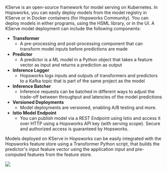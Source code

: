 KServe is an open-source framework for model serving on Kubernetes.
In Hopsworks, you can easily deploy models from the model registry in KServe or in Docker containers (for Hopsworks Community). You can deploy models in either programs, using the HSML library, or in the UI. A KServe model deployment can include the following components:

 - **Transformer**
    - A pre-processing and post-processing component that can transform model inputs before predictions are made
 - **Predictor** 
    - A predictor is a ML model in a Python object that takes a feature vector as input and returns a prediction as output
 - **Inference Logger**
    - Hopsworks logs inputs and outputs of transformers and predictors to a Kafka topic that is part of the same project as the model
 - **Inference Batcher**
    - Inference requests can be batched in different ways to adjust the trade-off between throughput and latencies of the model predictions
 - **Versioned Deployments**
    - Model deployments are versioned, enabling A/B testing and more.
 - **Istio Model Endpoint**
    - You can publish model via a REST Endpoint using Istio and access it over HTTP using a Hopsworks API key (with serving scope). Secure and authorized access is guaranteed by Hopsworks.

Models deployed on KServe in Hopsworks can be easily integrated with the Hopsworks feature store using a Transformer Python script, that builds the predictor's input feature vector using the application input and pre-computed features from the feature store.

<img src="../../../assets/images/concepts/mlops/kserve.svg">
